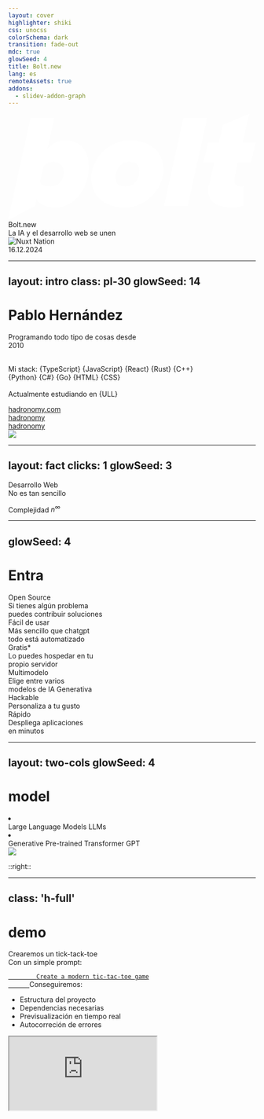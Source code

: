 ```yaml
---
layout: cover
highlighter: shiki
css: unocss
colorSchema: dark
transition: fade-out
mdc: true
glowSeed: 4
title: Bolt.new
lang: es
remoteAssets: true
addons:
  - slidev-addon-graph
---
```


<div text-6xl font-600 my-5>
  <svg xmlns="http://www.w3.org/2000/svg" h-10 my-2 viewBox="0 45.65 160 68.7" fill="#ffffff"><path d="M75.61 106.195c-14.747 0-21.962-8.468-21.962-19.136s10.04-24.157 24.782-24.157c14.746 0 21.96 8.47 21.96 19.137 0 10.668-10.038 24.156-24.78 24.156Zm.624-13.488c5.02 0 8.473-4.707 8.473-9.727 0-5.02-2.512-6.273-6.902-6.273-4.395 0-8.473 4.703-8.473 9.723 0 5.02 2.512 6.277 6.902 6.277Zm39.844 12.547h-15.371l12.547-57.098h15.375l-12.55 56.785Zm0 0"/><path fill-rule="evenodd" d="M30.117 106.195c-4.707 0-9.41-1.566-11.922-5.332l-.941 4.39L0 114.353l1.883-9.098L14.43 48.156h15.375L25.41 68.234c3.453-3.765 6.902-5.332 11.297-5.332 9.41 0 15.371 5.961 15.371 17.254 0 11.293-7.215 26.04-21.96 26.04Zm5.961-22.902c0 5.336-3.766 9.414-8.785 9.414-5.02 0-5.332-.941-6.902-2.824l2.511-10.352c1.883-1.883 3.766-2.824 6.274-2.824 3.765 0 6.902 2.824 6.902 6.902Zm0 0"/><path d="M144.629 106.195c-8.785 0-15.375-3.136-15.375-10.351 0-7.215 0-2.196.316-3.137l3.45-15.375h-6.903l3.137-13.176h6.902l2.512-11.293 17.254-7.215-1.883 7.215-2.508 11.293H160l-3.137 13.176h-8.472l-2.196 10.04v1.882c0 1.883 1.254 3.453 3.766 3.453 2.508 0 1.883 0 2.195-.316v12.238c-1.566 1.254-4.39 1.566-7.215 1.566Zm0 0"/></svg>
  <span>Bolt.new</span>
</div>

<div text-2xl mt--1 op50>
  La IA y el desarrollo web se unen
</div>

<div abs-br mx-10 my-12 flex="~ col" text-sm text-right>
  <img src="/logo-ull.svg" h-20 alt="Nuxt Nation" />
  <div px-6 text-sm opacity-50>16.12.2024</div>
</div>

---
layout: intro
class: pl-30
glowSeed: 14
---

# Pablo Hernández

<div class="[&>*]:important-leading-10 opacity-80">

<div>
Programando todo tipo de cosas desde
<div inline-flex="~ gap-1" gap-1 items-center align-middle text-blue bg-blue:15 px1.5 rounded>
  <div i-ph-calendar-dots-duotone />
  <span>2010</span>
</div>
<br/>

Mi stack: {TypeScript} {JavaScript} {React} {Rust} {C++}<br/>
{Python} {C#} {Go} {HTML} {CSS}<br/>
<br/>
Actualmente estudiando en {ULL}<br/>
</div>

</div>

<div my-10 w-min flex="~ gap-1" items-center justify-center>
  <div i-ri-user-3-line op50 ma text-xl />
  <div>
    <a href="https://hadronomy.com" target="_blank" class="border-none! font-300">
      hadronomy.com
    </a>
  </div>
  <div i-ri-github-line op50 ma text-xl ml4/>
  <div>
    <a href="https://github.com/hadronomy" target="_blank" class="border-none! font-300">
      hadronomy
    </a>
  </div>
  <div i-ri-twitter-x-line op50 ma text-xl ml4/>
  <div>
    <a href="https://twitter.com/hadronomy" target="_blank" class="border-none! font-300">
      hadronomy
    </a>
  </div>
</div>

<img src="https://github.com/hadronomy.png" rounded-full absolute top-38 right-15 w-40 />

---
layout: fact
clicks: 1
glowSeed: 3
---

<div
  v-motion
  :initial="{ y: 50 }"
  :click-1="{ y: 0 }"
>
  <div text-6xl my-6>
    Desarrollo Web
  </div>

  <div relative text-3xl mt--3
    v-click="1"
    v-motion
    :initial="{ y: -50 }"
    :enter="{ y: 0 }"
  >
    <span v-mark.teal.highlight.delay100.op10="1" text-teal>
      No es tan sencillo
    </span>
  </div>
</div>

<div text-2xl mt5 text-shadow-2xl op75
  v-click
  v-motion
  :initial="{ y: -60 }"
  :enter="{ y: 0 }"
>

  Complejidad $n^\infty$
</div>

<IconsBurst v-after />

---
glowSeed: 4
---

# Entra <BoltLogo h-12 inline-block />

<div grid="~ gap-12 gap-y-15 cols-3" py10 w-max>

<div v-click flex="~ col gap-1">
  <div flex="~ gap-1 items-center align-middle" text-3xl ml--1>
    <div text-gray text-4xl i-ph-github-logo-duotone />
    <div text-gray3>Open Source</div>
  </div>
  <div text-base op60 mb1>
    Si tienes algún problema <br/>
    puedes contribuir
    soluciones
  </div>
  <div flex="~ gap-2 items-end">
    <div i-ph-github-logo-duotone text-blue />
    <div i-ph-git-branch-duotone text-green />
    <div i-ph-code-duotone text-yellow />
    <div i-ph-git-pull-request-duotone text-rose />
    <div i-ph-arrows-merge-duotone text-red />
  </div>
</div>

<div v-click flex="~ col gap-1">
  <div flex="~ gap-1 items-center" text-3xl ml--1>
    <div text-green text-4xl i-ph-cheers-duotone />
    <div text-green3>Fácil de usar</div>
  </div>
  <div text-base op60 mb1 mb--1>
    Más sencillo que chatgpt
    <br/>
    todo está automatizado
  </div>
  <div flex="~ gap-2 items-end" mt-1>
    <div i-ph-smiley-duotone />
    <div i-ph-game-controller-duotone />
  </div>
</div>

<div v-click flex="~ col gap-1">
  <div flex="~ gap-1 items-center" text-3xl ml--1>
    <div text-blue text-4xl i-ph-users-four-duotone />
    <div text-blue3>Gratis<super>*</super></div>
  </div>
  <div text-base op60 mb1>
    Lo puedes hospedar en tu
    <br/>
    propio servidor
  </div>
  <div flex="~ gap-2 items-center">
    <div i-simple-icons-heroku />
    <div i-simple-icons-vercel />
    <div i-simple-icons-netlify />
    <div i-simple-icons-digitalocean />
    <div i-simple-icons-awsamplify />
    <div i-simple-icons-microsoftazure />
    <div i-simple-icons-aws />
    <div i-simple-icons-selfhosted />
  </div>
</div>

<div v-click flex="~ col gap-1">
  <div flex="~ gap-1 items-center" text-3xl ml--1>
    <div text-amber text-4xl i-ph-cube-duotone/>
    <div text-amber3>Multimodelo</div>
  </div>
  <div text-base op60 mb1>
    Elige entre varios <br/> modelos de IA
    Generativa
  </div>
  <div flex="~ gap-2 items-center">
    <div i-simple-icons-ollama />
    <div i-simple-icons-openai />
    <div i-simple-icons-huggingface />
    <div i-simple-icons-claude />
    <div i-simple-icons-amazonaws />
    <div i-simple-icons-microsoftazure />
  </div>
</div>

<div v-click flex="~ col gap-1">
  <div flex="~ gap-1 items-center" text-3xl ml--1>
    <div text-violet text-4xl i-ph-code-duotone />
    <div text-violet3>Hackable</div>
  </div>
  <div text-base op60 mb1>
    Personaliza a tu gusto
  </div>
  <div flex="~ gap-2 items-center">
    <div i-ph-code-duotone />
    <div i-ph-terminal-window-duotone />
    <div i-ph-file-code-duotone />
    <div i-ph-brackets-curly-duotone />
    <div i-ph-code-simple-duotone />
    <div i-ph-code-block-duotone />
  </div>
</div>

<div v-click flex="~ col gap-1">
  <div flex="~ gap-1 items-center" text-3xl ml--1>
    <div text-rose text-4xl i-ph-lightning-duotone />
    <div text-rose3>Rápido</div>
  </div>
  <div text-base op60 mb1>
    Despliega aplicaciones <br/> en minutos
  </div>
  <div flex="~ gap-2 items-center">
    <div i-ph-rocket-launch-duotone />
    <div i-mdi-rocket-launch-outline />
    <div i-mdi-rocket />
    <div i-tabler-rocket />
    <div i-iconamoon-rocket-launch-duotone />
  </div>
</div>

</div>

---
layout: two-cols
glowSeed: 4
---

# <div relative inline-block><BoltLogo h-12 inline-block /><super v-click text-sm v-mark.yellow.highlight.op20="1" absolute top--2 right--10>model</super></div>

<v-clicks>
  <li>
    <div relative inline-block text-red-1>Large Language Models <super absolute top--4 text-sm right--8 px-1 rounded-md bg-red-1 border-red border-2 text-red>LLMs</super></div>
  </li>
  <li>
    <div relative inline-block text-teal-1>Generative Pre-trained Transformer <super absolute top--4 text-sm right--8 px-1 rounded-md bg-teal-1 border-teal border-2 text-teal>GPT</super></div>
  </li>
</v-clicks>

<img v-after src="/gpt-architecture.svg" w-full max-w-65 />

::right::

<div v-click flex="~" flex-col items-center justify-center h="90%" wfull >
  <Bento
    :icons="['i-simple-icons-huggingface', 'i-simple-icons-claude', 'i-simple-icons-openai', 'i-simple-icons-ollama', 'i-simple-icons-google']"
    :heights="[[20, 24, 56], [56, 24, 32], [32, 64, 32]]"
    w-full
  />
</div>

<!-- <iframe v-click src="https://en.wikipedia.org/wiki/Generative_pre-trained_transformer" onload="this.style.visibility = 'visible';" scale-60 origin-top-right absolute right-0 top-0 bottom-0 w="50%" h="200%" /> -->

---
class: 'h-full'
---

# <div relative inline-block><BoltLogo h-12 inline-block /><super v-click text-sm v-mark.teal.highlight.op20="1" absolute top--2 right--10>demo</super></div>

<Repo name="stackblitz/bolt.new" text-sm />

<div v-click class="w-3/8" mt-6>
  <div text-1xl font-bold mb-4 flex="~ items-center">
    <div i-ph-game-controller-duotone text-2xl inline-block mr-2 /> Crearemos un tick-tack-toe
  </div>

  <div flex="~ gap-2" flex-col text-sm mb-6>
    Con un simple prompt:
    <a href="https://bolt.new/~/tic-tac-toe-75mwa8xo" flex="~ gap-2 items-center" hover-none underline-none>
      <div i-ph-code-duotone text-2xl inline-block mr-2 />
      <code lang="txt" class="bg-gray-800 text-white p-2 rounded border">
        Create a modern tic-tac-toe game
      </code>
    </a>
    Conseguiremos:
    <div mb-4>
      <ul list-disc list-inside>
        <li flex="~ items-center"><div i-ph-folder-duotone text-green-500 inline-block mr-2 /> Estructura del proyecto</li>
        <li flex="~ items-center"><div i-ph-package-duotone text-blue-500 inline-block mr-2 /> Dependencias necesarias</li>
        <li flex="~ items-center"><div i-ph-eye-duotone text-teal-500 inline-block mr-2 /> Previsualización en tiempo real</li>
        <li flex="~ items-center"><div i-ph-bug-duotone text-red-500 inline-block mr-2 /> Autocorreción de errores</li>
      </ul>
    </div>
  </div>
</div>

<iframe v-click src="https://bolt.new" onload="this.style.visibility = 'visible';" scale-60 origin-top-right absolute right-0 top-0 bottom-0 w="90%" h="200%" />

---
layout: two-cols
class: 'flex flex-col text-center pb-5 items-center justify-center'
glowSeed: 8
---

# Muchas gracias

Pueden encontrar
las diapositivas en
[hadronomy.com](https://talks.hadronomy.com/2024/bolt)

::right::

<QRCode text="https://talks.hadronomy.com/2024/bolt/pdf" w-40 rounded-md overflow-hidden />

